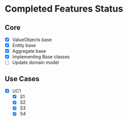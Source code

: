 ﻿# Completed Features Status

## Core
* [X] ValueObjects base
* [X] Entity base
* [X] Aggregate base
* [X] Implementing Base classes
* [ ] Update domain model

## Use Cases
* [X] UC1
  * [X] S1
  * [X] S2
  * [X] S3
  * [X] S4
